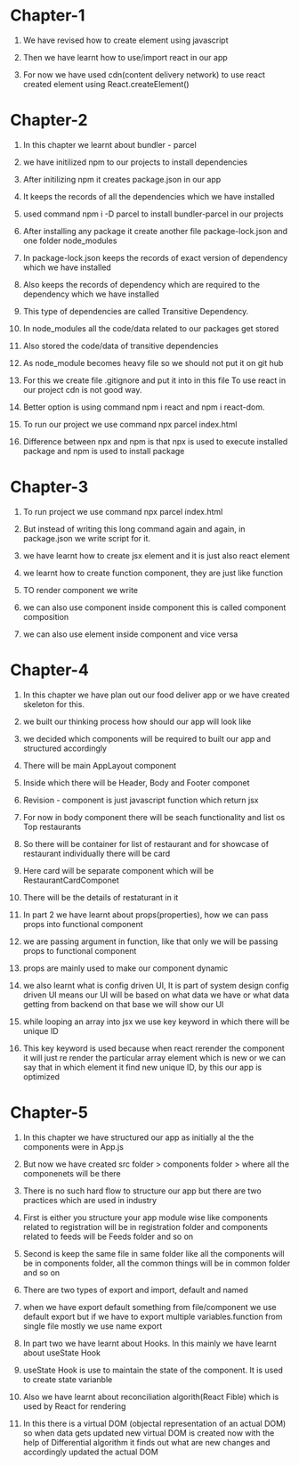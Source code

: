 
# Chapter-1
1. We have revised how to create element using javascript

2. Then we have learnt how to use/import react in our app

3. For now we have used cdn(content delivery network) to use react
created element using React.createElement()

# Chapter-2
1. In this chapter we learnt about bundler - parcel

2. we have initilized npm to our projects to install dependencies

3. After initilizing npm it creates package.json in our app

4. It keeps the records of all the dependencies which we have installed

5. used command npm i -D parcel to install bundler-parcel in our projects

6. After installing any package it create another file package-lock.json and one folder node_modules

7. In package-lock.json keeps the records of exact version of dependency which we have installed

8. Also keeps the records of dependency which are required to the dependency which we have installed

9. This type of dependencies are called Transitive Dependency.

10. In node_modules all the code/data related to our packages get stored 

11. Also stored the code/data of transitive dependencies

12. As node_module becomes heavy file so we should not put it on git hub

13. For this we create file .gitignore and put it into in this file
To use react in our project cdn is not good way. 

14. Better option is using command npm i react and npm i react-dom.

15. To run our project we use command npx parcel index.html

16. Difference between npx and npm is that npx is used to execute installed package and npm is used to install package

# Chapter-3
1. To run project we use command npx parcel index.html

2. But instead of writing this long command again and again, in package.json we write script for it.

3. we have learnt how to create jsx element and it is just also react element

4. we learnt how to create function component, they are just like function

5. TO render component we write <component/>  

6. we can also use component inside component this is called component composition

7. we can also use element inside component and vice versa

# Chapter-4
1. In this chapter we have plan out our food deliver app or we have created skeleton for this.

2. we built our thinking process how should our app will look like

3. we decided which components will be required to built our app and structured accordingly

3. There will be main AppLayout component

4. Inside which there will be Header, Body and Footer componet

5. Revision - component is just javascript function which return jsx

6. For now in body component there will be seach functionality and list os Top restaurants

7. So there will be container for list of restaurant and for showcase of restaurant individually there will be card

8. Here card will be separate component which will be RestaurantCardComponet

9. There will be the details of restaturant in it

10. In part 2 we have learnt about props(properties), how we can pass props into functional component

11. we are passing argument in function, like that only we will be passing props to functional component   

12. props are mainly used to make our component dynamic

13. we also learnt what is config driven UI, It is part of system design
config driven UI means our UI will be based on what data we have or what data getting from backend on that base we will show our UI

14. while looping an array into jsx we use key keyword in which there will be unique ID

15. This key keyword is used because when react rerender the component it will just re render the particular array element which is new or we can say that in which element it find new unique ID, by this our app is optimized  

# Chapter-5
1. In this chapter we have structured our app as initially al the the components were in App.js

2. But now we have created src folder > components folder > where all the componenets will be there 

3. There is no such hard flow to structure our app but there are two practices which are used in industry

4. First is either you structure your app module wise like components related to registration will be in registration folder and components related to feeds will be Feeds folder and so on

5. Second is keep the same file in same folder like all the components will be in components folder, all the common things will be in common folder and so on

6. There are two types of export and import, default and named

7. when we have export default something from file/component we use default export but if we have to export multiple variables.function from single file mostly we use name export

8. In part two we have learnt about Hooks. In this mainly we have learnt about useState Hook

9. useState Hook is use to maintain the state of the component. It is used to create state varianble

10. Also we have learnt about reconciliation algorith(React Fible) which is used by React for rendering

11. In this there is a virtual DOM (objectal representation of an actual DOM) so when data gets updated new virtual DOM is created now with the help of Differential algorithm it finds out what are new changes and accordingly updated the actual DOM